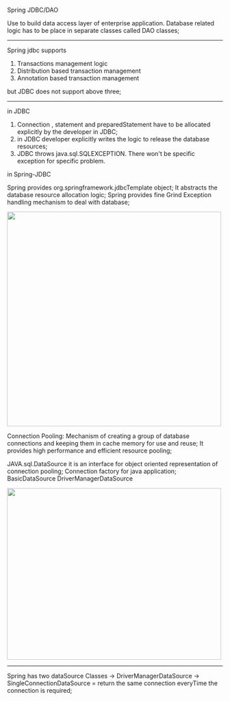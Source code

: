 Spring JDBC/DAO

Use to build data access layer of enterprise application.
Database related logic has to be place in separate classes called DAO classes;

--------------------------


Spring jdbc supports 

1) Transactions management logic 
2) Distribution based transaction management
3) Annotation based transaction management

but
JDBC does not support above three;



--------------------------
in JDBC 

1) Connection , statement and preparedStatement have to be allocated explicitly by the developer in JDBC;
2) in JDBC developer explicitly writes the logic to release the database resources;
3) JDBC throws java.sql.SQLEXCEPTION. There won't be specific exception for specific problem.


in Spring-JDBC

Spring provides org.springframework.jdbcTemplate object; It abstracts the database resource allocation logic;
Spring provides fine Grind Exception handling mechanism to deal with database;

<img src="D:\Github\OOPSandbox\src\Resources\Capture.PNG" width="500" height="500"/>


Connection Pooling:
Mechanism of creating a group of database connections and keeping them in cache memory for use and reuse; It provides high performance and efficient resource pooling;


JAVA.sql.DataSource
it is an interface for object oriented representation of connection pooling;
Connection factory for java application;
BasicDataSource
DriverManagerDataSource


<img height="400" src="D:\Github\OOPSandbox\src\Resources\Capture1.PNG" width="500"/>


------------------------------
Spring has two dataSource Classes
-> DriverManagerDataSource
-> SingleConnectionDataSource  = return the same connection everyTime the connection is required;






